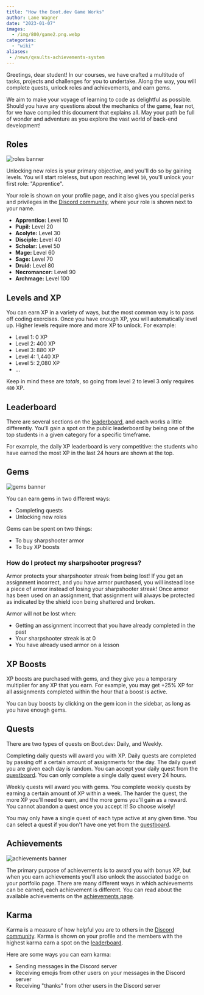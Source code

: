 ```yaml
---
title: "How the Boot.dev Game Works"
author: Lane Wagner
date: "2023-01-07"
images:
  - /img/800/game2.png.webp
categories:
  - "wiki"
aliases:
 - /news/qvaults-achievements-system
---
```


Greetings, dear student! In our courses, we have crafted a multitude of tasks, projects and challenges for you to undertake. Along the way, you will complete quests, unlock roles and achievements, and earn gems.

We aim to make your voyage of learning to code as delightful as possible. Should you have any questions about the mechanics of the game, fear not, for we have compiled this document that explains all. May your path be full of wonder and adventure as you explore the vast world of back-end development!

## Roles

![roles banner](/img/800/rolesbanner.png.webp)

Unlocking new roles is your primary objective, and you'll do so by gaining levels. You will start roleless, but upon reaching level `10`, you'll unlock your first role: "Apprentice".

Your role is shown on your profile page, and it also gives you special perks and privileges in the [Discord community](https://boot.dev/community), where your role is shown next to your name.

* **Apprentice:** Level 10
* **Pupil:** Level 20
* **Acolyte:** Level 30
* **Disciple:** Level 40
* **Scholar:** Level 50
* **Mage:** Level 60
* **Sage:** Level 70
* **Druid:** Level 80
* **Necromancer:** Level 90
* **Archmage:** Level 100

## Levels and XP

You can earn XP in a variety of ways, but the most common way is to pass off coding exercises. Once you have enough XP, you will automatically level up. Higher levels require more and more XP to unlock. For example:

* Level 1: 0 XP
* Level 2: 400 XP
* Level 3: 880 XP
* Level 4: 1,440 XP
* Level 5: 2,080 XP
* ...

Keep in mind these are *totals*, so going from level 2 to level 3 only requires `480` XP.

## Leaderboard

There are several sections on the [leaderboard](https://boot.dev/leaderboard), and each works a little differently. You'll gain a spot on the public leaderboard by being one of the top students in a given category for a specific timeframe.

For example, the daily XP leaderboard is very competitive: the students who have earned the most XP in the last 24 hours are shown at the top.

## Gems

![gems banner](/img/800/gemsbanner.png.webp)

You can earn gems in two different ways:

* Completing quests
* Unlocking new roles

Gems can be spent on two things:

* To buy sharpshooter armor
* To buy XP boosts

### How do I protect my sharpshooter progress?

Armor protects your sharpshooter streak from being lost! If you get an assignment incorrect, and you have armor purchased, you will instead lose a piece of armor instead of losing your sharpshooter streak! Once armor has been used on an assignment, that assignment will always be protected as indicated by the shield icon being shattered and broken.

Armor will not be lost when: 

* Getting an assignment incorrect that you have already completed in the past 
* Your sharpshooter streak is at 0
* You have already used armor on a lesson

## XP Boosts

XP boosts are purchased with gems, and they give you a temporary multiplier for any XP that you earn. For example, you may get +25% XP for all assignments completed within the hour that a boost is active.

You can buy boosts by clicking on the gem icon in the sidebar, as long as you have enough gems.

## Quests

There are two types of quests on Boot.dev: Daily, and Weekly.

Completing daily quests will award you with XP. Daily quests are completed by passing off a certain amount of assignments for the day. The daily quest you are given each day is random. You can accept your daily quest from the [questboard](https://boot.dev/questboard). You can only complete a single daily quest every 24 hours.

Weekly quests will award you with gems. You complete weekly quests by earning a certain amount of XP within a week. The harder the quest, the more XP you'll need to earn, and the more gems you'll gain as a reward. You cannot abandon a quest once you accept it! So choose wisely!

You may only have a single quest of each type active at any given time. You can select a quest if you don't have one yet from the [questboard](https://boot.dev/questboard).

## Achievements

![achievements banner](/img/800/achievmentsbanner.png.webp)

The primary purpose of achievements is to award you with bonus XP, but when you earn achievements you'll also unlock the associated badge on your portfolio page. There are many different ways in which achievements can be earned, each achievement is different. You can read about the available achievements on the [achievements page](https://boot.dev/achievements).

## Karma

Karma is a measure of how helpful you are to others in the [Discord community](https://boot.dev/community). Karma is shown on your profile and the members with the highest karma earn a spot on the [leaderboard](https://boot.dev/leaderboard).

Here are some ways you can earn karma:

* Sending messages in the Discord server
* Receiving emojis from other users on your messages in the Discord server
* Receiving "thanks" from other users in the Discord server
